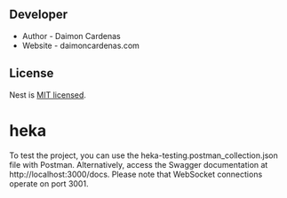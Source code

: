 
## Developer

- Author - Daimon Cardenas
- Website - daimoncardenas.com


## License

Nest is [MIT licensed](https://github.com/nestjs/nest/blob/master/LICENSE).

# heka

To test the project, you can use the heka-testing.postman_collection.json file with Postman. Alternatively, access the Swagger documentation at http://localhost:3000/docs. Please note that WebSocket connections operate on port 3001.